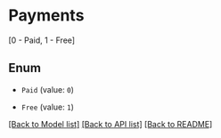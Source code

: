 # Payments

[0 - Paid, 1 - Free]

## Enum

* `Paid` (value: `0`)

* `Free` (value: `1`)

[[Back to Model list]](../README.md#documentation-for-models) [[Back to API list]](../README.md#documentation-for-api-endpoints) [[Back to README]](../README.md)


